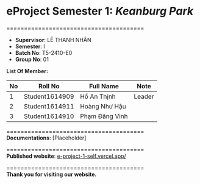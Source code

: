 # eProject Semester 1: _Keanburg Park_

=======================================

- **Supervisor**: LÊ THANH NHÂN
- **Semester**: I
- **Batch No**: T5-2410-E0
- **Group No**: 01

**List Of Member:**

| No  | Roll No        | Full Name      | Note   |
| --- | -------------- | -------------- | ------ |
| 1   | Student1614909 | Hồ An Thịnh    | Leader |
| 2   | Student1614911 | Hoàng Như Hậu  |        |
| 3   | Student1614910 | Phạm Đăng Vinh |        |

=======================================  
**Documentations**: [Placeholder]

=======================================  
**Published website**: [e-project-1-self.vercel.app/](e-project-1-self.vercel.app/)

=======================================  
**Thank you for visiting our website.**
